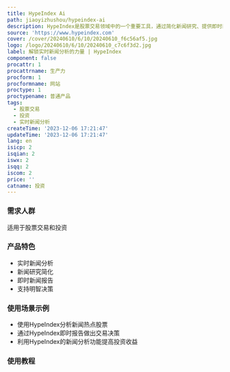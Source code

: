 ```yaml
---
title: HypeIndex Ai
path: jiaoyizhushou/hypeindex-ai
description: HypeIndex是股票交易领域中的一个重要工具，通过简化新闻研究、提供即时新闻报告和支持明智决策，帮助交易者和投资者保持市场变化的领先地位。
source: 'https://www.hypeindex.com'
cover: /cover/20240610/6/10/20240610_f6c56af5.jpg
logo: /logo/20240610/6/10/20240610_c7c6f3d2.jpg
label: 解锁实时新闻分析的力量 | HypeIndex
component: false
procattr: 1
procattrname: 生产力
procform: 1
procformname: 网站
proctype: 1
proctypename: 普通产品
tags:
  - 股票交易
  - 投资
  - 实时新闻分析
createTime: '2023-12-06 17:21:47'
updateTime: '2023-12-06 17:21:47'
lang: en
isicp: 2
isqian: 2
iswx: 2
isqq: 2
iscom: 2
price: ''
catname: 投资
---
```




### 需求人群
适用于股票交易和投资

### 产品特色
* 实时新闻分析
* 新闻研究简化
* 即时新闻报告
* 支持明智决策

### 使用场景示例
* 使用HypeIndex分析新闻热点股票
* 通过HypeIndex即时报告做出交易决策
* 利用HypeIndex的新闻分析功能提高投资收益

### 使用教程


  
